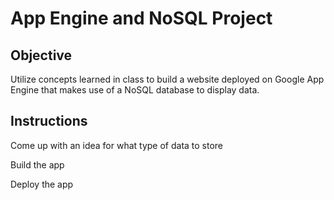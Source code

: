 # App Engine and NoSQL Project

## Objective
Utilize concepts learned in class to build a website deployed on Google App Engine that makes use of
a NoSQL database to display data.

## Instructions
Come up with an idea for what type of data to store

Build the app

Deploy the app

